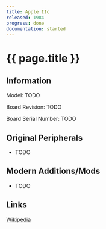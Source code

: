 ```yaml
---
title: Apple IIc
released: 1984
progress: done
documentation: started
---
```


# {{ page.title }}

## Information

Model: TODO

Board Revision: TODO

Board Serial Number: TODO

## Original Peripherals

* TODO

## Modern Additions/Mods

* TODO

## Links

[Wikipedia](https://en.wikipedia.org/wiki/Apple_IIc)
